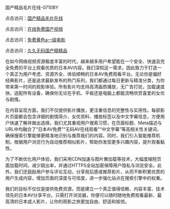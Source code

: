 国产精品毛片在线-0710BY

点击访问：<a href="https://heiliaoga6s9v.pages.dev">国产精品毛片在线</a>

点击访问：<a href="https://heiliaoow5kzm.pages.dev">在线免费国产视频</a>

点击访问：<a href="https://heiliao2dmwwy.pages.dev">免费黄色a一级电影</a>

点击访问：<a href="https://heiliaoll4qsx.pages.dev">久久无码国产精精品</a>

在如今网络视频资源极度丰富的时代，越来越多用户希望能在一个安全、快速且完全免费的平台上观看优质的日本AV内容。我们深知这一需求，因此致力于打造一个真正为用户考虑、资源齐全、体验顺畅的日本AV免费观看平台。无论你是偏好经典影片，还是追求最新发布的热门系列，我们都通过每日更新与精准分类，为你带来第一时间的观影体验。所有影片均支持高清画质播放，无广告打扰，加载速度快，适配所有设备，确保你无论在手机、平板还是电脑上都能流畅欣赏喜爱的女优与剧情。

在内容呈现方面，我们不仅提供影片播放，更注重信息的完整性与实用性。每部影片页面都会包含详细的剧情简介、女优资料、播放标签以及中文字幕信息，方便用户快速了解并做出选择。我们尤其重视用户搜索习惯，在页面标题、Meta描述与URL中均融合了“日本AV免费”“无码AV在线观看”“中文字幕”等高相关性关键词，确保搜索引擎能够更精准地识别与推荐我们的内容。同时，我们引入智能推荐机制，根据用户浏览行为自动推荐相似影片，帮助你发现更多兴趣内容，提升观看黏性。

为了不断优化用户体验，我们采用CDN加速与图片懒加载等技术，大幅度缩短页面加载时间，减少跳出率，并通过HTTPS全站加密保障用户隐私与浏览安全。此外，我们还鼓励用户参与评论互动，分享观后感或推荐影片，从而不断积累优质的用户生成内容，增加页面的深度与可信度，进一步强化站点在搜索引擎中的权重。

我们的目标不仅仅是提供免费资源，而是建立一个真正值得信赖、内容丰富、技术领先的日本AV分享平台。只需打开浏览器，你便可以随时随地免费观看最新、最高清的日本成人影片，让你的观影之旅更加自由、舒适和愉悦。


<span style="display:none;">[Canonical link]( https://github.com/riben54550/437985 ）</span>
